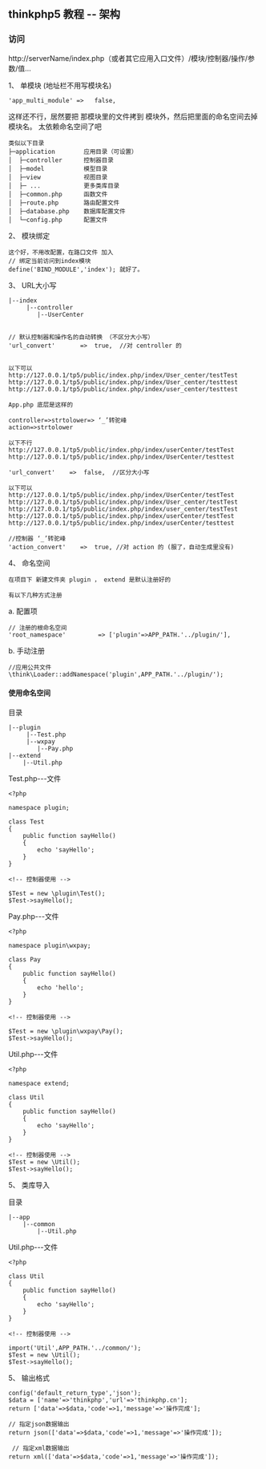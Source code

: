 ## thinkphp5 教程 -- 架构

### 访问

http://serverName/index.php（或者其它应用入口文件）/模块/控制器/操作/参数/值…

1、 单模块 (地址栏不用写模块名)
	
	'app_multi_module' =>	false,
	
这样还不行，居然要把 那模块里的文件拷到 模块外，然后把里面的命名空间去掉模块名。
太依赖命名空间了吧

	类似以下目录
	├─application        应用目录（可设置）
	│  ├─controller      控制器目录
	│  ├─model           模型目录
	│  ├─view            视图目录
	│  ├─ ...            更多类库目录
	│  ├─common.php      函数文件
	│  ├─route.php       路由配置文件
	│  ├─database.php    数据库配置文件
	│  └─config.php      配置文件

2、 模块绑定
	
	这个好，不用改配置，在路口文件 加入
	// 绑定当前访问到index模块
	define('BIND_MODULE','index'); 就好了。


3、 URL大小写
	
	|--index
		 |--controller
		 	|--UserCenter


	// 默认控制器和操作名的自动转换 （不区分大小写）
	'url_convert'    	=>  true,  //对 centroller 的
	

	以下可以
	http://127.0.0.1/tp5/public/index.php/index/User_center/testTest
	http://127.0.0.1/tp5/public/index.php/index/User_center/testtest
	http://127.0.0.1/tp5/public/index.php/index/user_center/testtest

	App.php 底层是这样的
	
	controller=>strtolower=> ‘_’转驼峰
	action=>strtolower

	以下不行
	http://127.0.0.1/tp5/public/index.php/index/userCenter/testTest
	http://127.0.0.1/tp5/public/index.php/index/UserCenter/testtest
	
	'url_convert'    =>  false,  //区分大小写

	以下可以
	http://127.0.0.1/tp5/public/index.php/index/UserCenter/testTest
	http://127.0.0.1/tp5/public/index.php/index/User_center/testTest
	http://127.0.0.1/tp5/public/index.php/index/user_center/testTest
	http://127.0.0.1/tp5/public/index.php/index/userCenter/testTest
	http://127.0.0.1/tp5/public/index.php/index/userCenter/testtest
	
	//控制器 ‘_’转驼峰
	'action_convert'    =>  true, //对 action 的 (服了，自动生成里没有)


4、 命名空间
	
	在项目下 新建文件夹 plugin ， extend 是默认注册好的
	
	有以下几种方式注册

a. 配置项 

	// 注册的根命名空间
    'root_namespace'         => ['plugin'=>APP_PATH.'../plugin/'],

b. 手动注册
	
	//应用公共文件
	\think\Loader::addNamespace('plugin',APP_PATH.'../plugin/');

#### 使用命名空间

目录
	
	|--plugin
		 |--Test.php
		 |--wxpay
		 	|--Pay.php
	|--extend
		|--Util.php
	
Test.php---文件

	<?php

	namespace plugin;

	class Test 
	{
	    public function sayHello()
	    {
	        echo 'sayHello';
	    }
	}

	<!-- 控制器使用 -->

	$Test = new \plugin\Test();
	$Test->sayHello();

Pay.php---文件

	<?php

	namespace plugin\wxpay;

	class Pay 
	{
	    public function sayHello()
	    {
	        echo 'hello';
	    }
	}
	
	<!-- 控制器使用 -->
	
	$Test = new \plugin\wxpay\Pay();
	$Test->sayHello();


Util.php---文件


	<?php

	namespace extend;

	class Util 
	{
	    public function sayHello()
	    {
	        echo 'sayHello';
	    }
	}
	
	<!-- 控制器使用 -->
	$Test = new \Util();
	$Test->sayHello();


5、 类库导入
	
目录

	|--app
		|--common
			|--Util.php

Util.php---文件

	<?php

	class Util 
	{
	    public function sayHello()
	    {
	        echo 'sayHello';
	    }
	}

	<!-- 控制器使用 -->

	import('Util',APP_PATH.'../common/');
	$Test = new \Util();
	$Test->sayHello();

5、 输出格式


	config('default_return_type','json');
	$data = ['name'=>'thinkphp','url'=>'thinkphp.cn'];
	return ['data'=>$data,'code'=>1,'message'=>'操作完成'];

	// 指定json数据输出
	return json(['data'=>$data,'code'=>1,'message'=>'操作完成']);

	 // 指定xml数据输出
	return xml(['data'=>$data,'code'=>1,'message'=>'操作完成']);